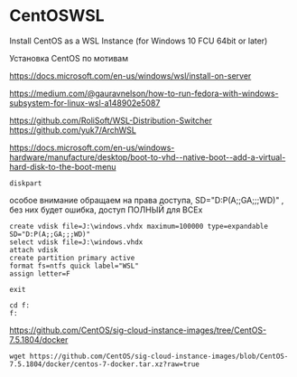 # CentOSWSL
 Install CentOS as a WSL Instance (for Windows 10 FCU 64bit or later)

Установка CentOS по мотивам

https://docs.microsoft.com/en-us/windows/wsl/install-on-server

https://medium.com/@gauravnelson/how-to-run-fedora-with-windows-subsystem-for-linux-wsl-a148902e5087

https://github.com/RoliSoft/WSL-Distribution-Switcher
https://github.com/yuk7/ArchWSL

https://docs.microsoft.com/en-us/windows-hardware/manufacture/desktop/boot-to-vhd--native-boot--add-a-virtual-hard-disk-to-the-boot-menu

`diskpart`

особое внимание обращаем на права доступа, SD="D:P(A;;GA;;;WD)" , без них будет ошибка, доступ ПОЛНЫЙ для ВСЕх

```
create vdisk file=J:\windows.vhdx maximum=100000 type=expandable SD="D:P(A;;GA;;;WD)"
select vdisk file=J:\windows.vhdx
attach vdisk
create partition primary active
format fs=ntfs quick label="WSL"
assign letter=F
```

`exit`

```
cd f:
f:
```

https://github.com/CentOS/sig-cloud-instance-images/tree/CentOS-7.5.1804/docker

`wget https://github.com/CentOS/sig-cloud-instance-images/blob/CentOS-7.5.1804/docker/centos-7-docker.tar.xz?raw=true`
